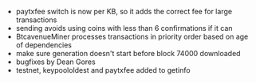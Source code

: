 * paytxfee switch is now per KB, so it adds the correct fee for large transactions
* sending avoids using coins with less than 6 confirmations if it can
* BtcavenueMiner processes transactions in priority order based on age of dependencies
* make sure generation doesn't start before block 74000 downloaded
* bugfixes by Dean Gores
* testnet, keypoololdest and paytxfee added to getinfo
